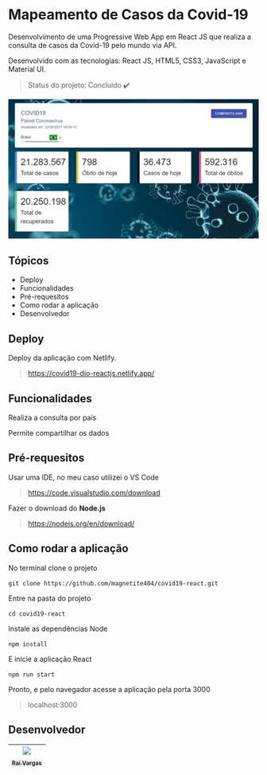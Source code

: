 # Mapeamento de Casos da Covid-19
Desenvolvimento de uma Progressive Web App em React JS que realiza a consulta de casos da Covid-19 pelo mundo via API.

Desenvolvido com as tecnologias: React JS, HTML5, CSS3, JavaScript e Material UI.

> Status do projeto: Concluído :heavy_check_mark:

<img alt="Cursos tela inicial" src="https://github.com/magnetite404/covid19-react/blob/main/src/assets/images/print-readme.jpg" width="800px" />

## Tópicos
- Deploy
- Funcionalidades
- Pré-requesitos
- Como rodar a aplicação
- Desenvolvedor

## Deploy
Deploy da aplicação com Netlify.
> https://covid19-dio-reactjs.netlify.app/


## Funcionalidades
Realiza a consulta por país

Permite compartilhar os dados


## Pré-requesitos
Usar uma IDE, no meu caso utilizei o VS Code
> https://code.visualstudio.com/download
 
Fazer o download do <b>Node.js</b>
> https://nodejs.org/en/download/


## Como rodar a aplicação
No terminal clone o projeto
```
git clone https://github.com/magnetite404/covid19-react.git
```

Entre na pasta do projeto
```
cd covid19-react
```

Instale as dependências Node
```
npm install
```

E inicie a aplicação React
```
npm run start
```

Pronto, e pelo navegador acesse a aplicação pela porta 3000
> localhost:3000


## Desenvolvedor
[<img src="https://avatars3.githubusercontent.com/u/51307755?s=400&u=5233bfad8c4beeea2fa47931cc272a1f1178973a&v=4" width=115 > <br> <sub> Raí Vargas </sub>](https://github.com/Gunzz) |
| :---: |
